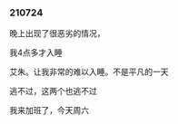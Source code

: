 ### 210724

晚上出现了很恶劣的情况，

我4点多才入睡

艾朱。让我非常的难以入睡。不是平凡的一天

逃不过，这两个也逃不过



我来加班了，今天周六






























































